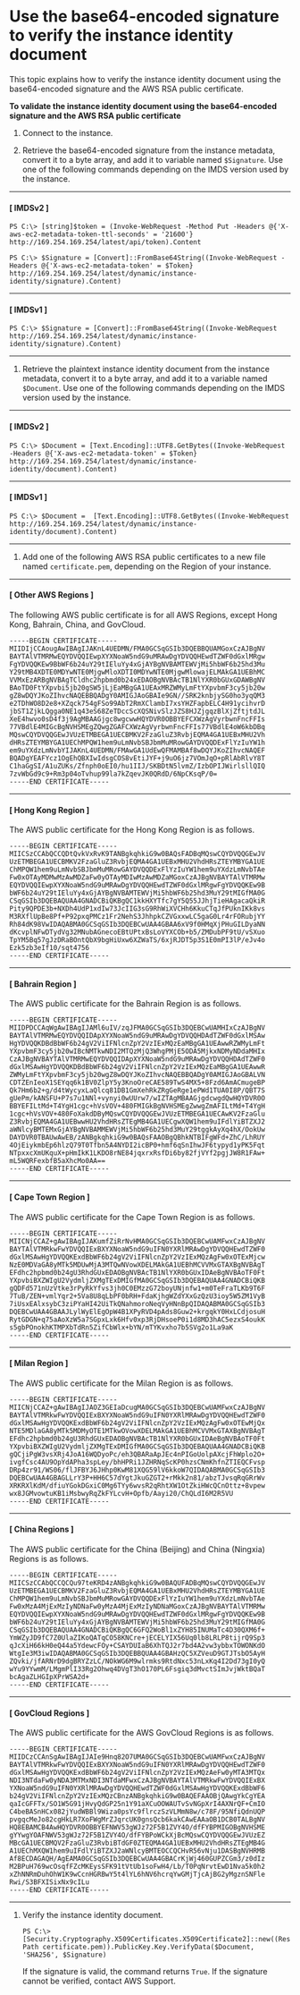 # Use the base64\-encoded signature to verify the instance identity document<a name="verify-signature"></a>

This topic explains how to verify the instance identity document using the base64\-encoded signature and the AWS RSA public certificate\.

**To validate the instance identity document using the base64\-encoded signature and the AWS RSA public certificate**

1. Connect to the instance\.

1. Retrieve the base64\-encoded signature from the instance metadata, convert it to a byte array, and add it to variable named `$Signature`\. Use one of the following commands depending on the IMDS version used by the instance\.

------
#### [ IMDSv2 ]

   ```
   PS C:\> [string]$token = (Invoke-WebRequest -Method Put -Headers @{'X-aws-ec2-metadata-token-ttl-seconds' = '21600'} http://169.254.169.254/latest/api/token).Content
   ```

   ```
   PS C:\> $Signature = [Convert]::FromBase64String((Invoke-WebRequest -Headers @{'X-aws-ec2-metadata-token' = $Token} http://169.254.169.254/latest/dynamic/instance-identity/signature).Content)
   ```

------
#### [ IMDSv1 ]

   ```
   PS C:\> $Signature = [Convert]::FromBase64String((Invoke-WebRequest http://169.254.169.254/latest/dynamic/instance-identity/signature).Content)
   ```

------

1. Retrieve the plaintext instance identity document from the instance metadata, convert it to a byte array, and add it to a variable named `$Document`\. Use one of the following commands depending on the IMDS version used by the instance\.

------
#### [ IMDSv2 ]

   ```
   PS C:\> $Document = [Text.Encoding]::UTF8.GetBytes((Invoke-WebRequest -Headers @{'X-aws-ec2-metadata-token' = $Token} http://169.254.169.254/latest/dynamic/instance-identity/document).Content)
   ```

------
#### [ IMDSv1 ]

   ```
   PS C:\> $Document =  [Text.Encoding]::UTF8.GetBytes((Invoke-WebRequest http://169.254.169.254/latest/dynamic/instance-identity/document).Content)
   ```

------

1. Add one of the following AWS RSA public certificates to a new file named `certificate.pem`, depending on the Region of your instance\.

------
#### [ Other AWS Regions ]

   The following AWS public certificate is for all AWS Regions, except Hong Kong, Bahrain, China, and GovCloud\.

   ```
   -----BEGIN CERTIFICATE-----
   MIIDIjCCAougAwIBAgIJAKnL4UEDMN/FMA0GCSqGSIb3DQEBBQUAMGoxCzAJBgNV
   BAYTAlVTMRMwEQYDVQQIEwpXYXNoaW5ndG9uMRAwDgYDVQQHEwdTZWF0dGxlMRgw
   FgYDVQQKEw9BbWF6b24uY29tIEluYy4xGjAYBgNVBAMTEWVjMi5hbWF6b25hd3Mu
   Y29tMB4XDTE0MDYwNTE0MjgwMloXDTI0MDYwNTE0MjgwMlowajELMAkGA1UEBhMC
   VVMxEzARBgNVBAgTCldhc2hpbmd0b24xEDAOBgNVBAcTB1NlYXR0bGUxGDAWBgNV
   BAoTD0FtYXpvbi5jb20gSW5jLjEaMBgGA1UEAxMRZWMyLmFtYXpvbmF3cy5jb20w
   gZ8wDQYJKoZIhvcNAQEBBQADgY0AMIGJAoGBAIe9GN//SRK2knbjySG0ho3yqQM3
   e2TDhWO8D2e8+XZqck754gFSo99AbT2RmXClambI7xsYHZFapbELC4H91ycihvrD
   jbST1ZjkLQgga0NE1q43eS68ZeTDccScXQSNivSlzJZS8HJZjgqzBlXjZftjtdJL
   XeE4hwvo0sD4f3j9AgMBAAGjgc8wgcwwHQYDVR0OBBYEFCXWzAgVyrbwnFncFFIs
   77VBdlE4MIGcBgNVHSMEgZQwgZGAFCXWzAgVyrbwnFncFFIs77VBdlE4oW6kbDBq
   MQswCQYDVQQGEwJVUzETMBEGA1UECBMKV2FzaGluZ3RvbjEQMA4GA1UEBxMHU2Vh
   dHRsZTEYMBYGA1UEChMPQW1hem9uLmNvbSBJbmMuMRowGAYDVQQDExFlYzIuYW1h
   em9uYXdzLmNvbYIJAKnL4UEDMN/FMAwGA1UdEwQFMAMBAf8wDQYJKoZIhvcNAQEF
   BQADgYEAFYcz1OgEhQBXIwIdsgCOS8vEtiJYF+j9uO6jz7VOmJqO+pRlAbRlvY8T
   C1haGgSI/A1uZUKs/Zfnph0oEI0/hu1IIJ/SKBDtN5lvmZ/IzbOPIJWirlsllQIQ
   7zvWbGd9c9+Rm3p04oTvhup99la7kZqevJK0QRdD/6NpCKsqP/0=
   -----END CERTIFICATE-----
   ```

------
#### [ Hong Kong Region ]

   The AWS public certificate for the Hong Kong Region is as follows\.

   ```
   -----BEGIN CERTIFICATE-----
   MIICSzCCAbQCCQDtQvkVxRvK9TANBgkqhkiG9w0BAQsFADBqMQswCQYDVQQGEwJV
   UzETMBEGA1UECBMKV2FzaGluZ3RvbjEQMA4GA1UEBxMHU2VhdHRsZTEYMBYGA1UE
   ChMPQW1hem9uLmNvbSBJbmMuMRowGAYDVQQDExFlYzIuYW1hem9uYXdzLmNvbTAe
   Fw0xOTAyMDMwMzAwMDZaFw0yOTAyMDIwMzAwMDZaMGoxCzAJBgNVBAYTAlVTMRMw
   EQYDVQQIEwpXYXNoaW5ndG9uMRAwDgYDVQQHEwdTZWF0dGxlMRgwFgYDVQQKEw9B
   bWF6b24uY29tIEluYy4xGjAYBgNVBAMTEWVjMi5hbWF6b25hd3MuY29tMIGfMA0G
   CSqGSIb3DQEBAQUAA4GNADCBiQKBgQC1kkHXYTfc7gY5Q55JJhjTieHAgacaQkiR
   Pity9QPDE3b+NXDh4UdP1xdIw73JcIIG3sG9RhWiXVCHh6KkuCTqJfPUknIKk8vs
   M3RXflUpBe8Pf+P92pxqPMCz1Fr2NehS3JhhpkCZVGxxwLC5gaG0Lr4rFORubjYY
   Rh84dK98VwIDAQABMA0GCSqGSIb3DQEBCwUAA4GBAA6xV9f0HMqXjPHuGILDyaNN
   dKcvplNFwDTydVg32MNubAGnecoEBtUPtxBsLoVYXCOb+b5/ZMDubPF9tU/vSXuo
   TpYM5Bq57gJzDRaBOntQbX9bgHiUxw6XZWaTS/6xjRJDT5p3S1E0mPI3lP/eJv4o
   Ezk5zb3eIf10/sqt4756
   -----END CERTIFICATE-----
   ```

------
#### [ Bahrain Region ]

   The AWS public certificate for the Bahrain Region is as follows\.

   ```
   -----BEGIN CERTIFICATE-----
   MIIDPDCCAqWgAwIBAgIJAMl6uIV/zqJFMA0GCSqGSIb3DQEBCwUAMHIxCzAJBgNV
   BAYTAlVTMRMwEQYDVQQIDApXYXNoaW5ndG9uMRAwDgYDVQQHDAdTZWF0dGxlMSAw
   HgYDVQQKDBdBbWF6b24gV2ViIFNlcnZpY2VzIExMQzEaMBgGA1UEAwwRZWMyLmFt
   YXpvbmF3cy5jb20wIBcNMTkwNDI2MTQzMjQ3WhgPMjE5ODA5MjkxNDMyNDdaMHIx
   CzAJBgNVBAYTAlVTMRMwEQYDVQQIDApXYXNoaW5ndG9uMRAwDgYDVQQHDAdTZWF0
   dGxlMSAwHgYDVQQKDBdBbWF6b24gV2ViIFNlcnZpY2VzIExMQzEaMBgGA1UEAwwR
   ZWMyLmFtYXpvbmF3cy5jb20wgZ8wDQYJKoZIhvcNAQEBBQADgY0AMIGJAoGBALVN
   CDTZEnIeoX1SEYqq6k1BV0ZlpY5y3KnoOreCAE589TwS4MX5+8Fzd6AmACmugeBP
   Qk7Hm6b2+g/d4tWycyxLaQlcq81DB1GmXehRkZRgGeRge1ePWd1TUA0I8P/QBT7S
   gUePm/kANSFU+P7s7u1NNl+vynyi0wUUrw7/wIZTAgMBAAGjgdcwgdQwHQYDVR0O
   BBYEFILtMd+T4YgH1cgc+hVsVOV+480FMIGkBgNVHSMEgZwwgZmAFILtMd+T4YgH
   1cgc+hVsVOV+480FoXakdDByMQswCQYDVQQGEwJVUzETMBEGA1UECAwKV2FzaGlu
   Z3RvbjEQMA4GA1UEBwwHU2VhdHRsZTEgMB4GA1UECgwXQW1hem9uIFdlYiBTZXJ2
   aWNlcyBMTEMxGjAYBgNVBAMMEWVjMi5hbWF6b25hd3MuY29tggkAyXq4hX/OokUw
   DAYDVR0TBAUwAwEB/zANBgkqhkiG9w0BAQsFAAOBgQBhkNTBIFgWFd+ZhC/LhRUY
   4OjEiykmbEp6hlzQ79T0Tfbn5A4NYDI2icBP0+hmf6qSnIhwJF6typyd1yPK5Fqt
   NTpxxcXmUKquX+pHmIkK1LKDO8rNE84jqxrxRsfDi6by82fjVYf2pgjJW8R1FAw+
   mL5WQRFexbfB5aXhcMo0AA==
   -----END CERTIFICATE-----
   ```

------
#### [ Cape Town Region ]

   The AWS public certificate for the Cape Town Region is as follows\.

   ```
   -----BEGIN CERTIFICATE-----
   MIICNjCCAZ+gAwIBAgIJAKumfZiRrNvHMA0GCSqGSIb3DQEBCwUAMFwxCzAJBgNV
   BAYTAlVTMRkwFwYDVQQIExBXYXNoaW5ndG9uIFN0YXRlMRAwDgYDVQQHEwdTZWF0
   dGxlMSAwHgYDVQQKExdBbWF6b24gV2ViIFNlcnZpY2VzIExMQzAgFw0xOTExMjcw
   NzE0MDVaGA8yMTk5MDUwMjA3MTQwNVowXDELMAkGA1UEBhMCVVMxGTAXBgNVBAgT
   EFdhc2hpbmd0b24gU3RhdGUxEDAOBgNVBAcTB1NlYXR0bGUxIDAeBgNVBAoTF0Ft
   YXpvbiBXZWIgU2VydmljZXMgTExDMIGfMA0GCSqGSIb3DQEBAQUAA4GNADCBiQKB
   gQDFd571nUzVtke3rPyRkYfvs3jh0C0EMzzG72boyUNjnfw1+m0TeFraTLKb9T6F
   7TuB/ZEN+vmlYqr2+5Va8U8qLbPF0bRH+FdaKjhgWZdYXxGzQzU3ioy5W5ZM1VyB
   7iUsxEAlxsybC3ziPYaHI42UiTkQNahmoroNeqVyHNnBpQIDAQABMA0GCSqGSIb3
   DQEBCwUAA4GBAAJLylWyElEgOpW4B1XPyRVD4pAds8Guw2+krgqkY0HxLCdjosuH
   RytGDGN+q75aAoXzW5a7SGpxLxk6Hfv0xp3RjDHsoeP0i1d8MD3hAC5ezxS4oukK
   s5gbPOnokhKTMPXbTdRn5ZifCbWlx+bYN/mTYKvxho7b5SVg2o1La9aK
   -----END CERTIFICATE-----
   ```

------
#### [ Milan Region ]

   The AWS public certificate for the Milan Region is as follows\.

   ```
   -----BEGIN CERTIFICATE-----
   MIICNjCCAZ+gAwIBAgIJAOZ3GEIaDcugMA0GCSqGSIb3DQEBCwUAMFwxCzAJBgNV
   BAYTAlVTMRkwFwYDVQQIExBXYXNoaW5ndG9uIFN0YXRlMRAwDgYDVQQHEwdTZWF0
   dGxlMSAwHgYDVQQKExdBbWF6b24gV2ViIFNlcnZpY2VzIExMQzAgFw0xOTEwMjQx
   NTE5MDlaGA8yMTk5MDMyOTE1MTkwOVowXDELMAkGA1UEBhMCVVMxGTAXBgNVBAgT
   EFdhc2hpbmd0b24gU3RhdGUxEDAOBgNVBAcTB1NlYXR0bGUxIDAeBgNVBAoTF0Ft
   YXpvbiBXZWIgU2VydmljZXMgTExDMIGfMA0GCSqGSIb3DQEBAQUAA4GNADCBiQKB
   gQCjiPgW3vsXRj4JoA16WQDyoPc/eh3QBARaApJEc4nPIGoUolpAXcjFhWplo2O+
   ivgfCsc4AU9OpYdAPha3spLey/bhHPRi1JZHRNqScKP0hzsCNmKhfnZTIEQCFvsp
   DRp4zr91/WS06/flJFBYJ6JHhp0KwM81XQG59lV6kkoW7QIDAQABMA0GCSqGSIb3
   DQEBCwUAA4GBAGLLrY3P+HH6C57dYgtJkuGZGT2+rMkk2n81/abzTJvsqRqGRrWv
   XRKRXlKdM/dfiuYGokDGxiC0Mg6TYy6wvsR2qRhtXW1OtZkiHWcQCnOttz+8vpew
   wx8JGMvowtuKB1iMsbwyRqZkFYLcvH+Opfb/Aayi20/ChQLdI6M2R5VU
   -----END CERTIFICATE-----
   ```

------
#### [ China Regions ]

   The AWS public certificate for the China \(Beijing\) and China \(Ningxia\) Regions is as follows\.

   ```
   -----BEGIN CERTIFICATE-----
   MIICSzCCAbQCCQCQu97teKRD4zANBgkqhkiG9w0BAQUFADBqMQswCQYDVQQGEwJV
   UzETMBEGA1UECBMKV2FzaGluZ3RvbjEQMA4GA1UEBxMHU2VhdHRsZTEYMBYGA1UE
   ChMPQW1hem9uLmNvbSBJbmMuMRowGAYDVQQDExFlYzIuYW1hem9uYXdzLmNvbTAe
   Fw0xMzA4MjExMzIyNDNaFw0yMzA4MjExMzIyNDNaMGoxCzAJBgNVBAYTAlVTMRMw
   EQYDVQQIEwpXYXNoaW5ndG9uMRAwDgYDVQQHEwdTZWF0dGxlMRgwFgYDVQQKEw9B
   bWF6b24uY29tIEluYy4xGjAYBgNVBAMTEWVjMi5hbWF6b25hd3MuY29tMIGfMA0G
   CSqGSIb3DQEBAQUAA4GNADCBiQKBgQC6GFQ2WoBl1xZYH85INUMaTc4D30QXM6f+
   YmWZyJD9fC7Z0UlaZIKoQATqCO58KNCre+jECELYIX56Uq0lb8LRLP8tijrQ9Sp3
   qJcXiH66kH0eQ44a5YdewcFOy+CSAYDUIaB6XhTQJ2r7bd4A2vw3ybbxTOWONKdO
   WtgIe3M3iwIDAQABMA0GCSqGSIb3DQEBBQUAA4GBAHzQC5XZVeuD9GTJTsbO5AyH
   ZQvki/jfARNrD9dgBRYZzLC/NOkWG6M9wlrmks9RtdNxc53nLxKq4I2Dd73gI0yQ
   wYu9YYwmM/LMgmPlI33Rg2Ohwq4DVgT3hO170PL6Fsgiq3dMvctSImJvjWktBQaT
   bcAgaZLHGIpXPrWSA2d+
   -----END CERTIFICATE-----
   ```

------
#### [ GovCloud Regions ]

   The AWS public certificate for the AWS GovCloud Regions is as follows\.

   ```
   -----BEGIN CERTIFICATE-----
   MIIDCzCCAnSgAwIBAgIJAIe9Hnq82O7UMA0GCSqGSIb3DQEBCwUAMFwxCzAJBgNV
   BAYTAlVTMRkwFwYDVQQIExBXYXNoaW5ndG9uIFN0YXRlMRAwDgYDVQQHEwdTZWF0
   dGxlMSAwHgYDVQQKExdBbWF6b24gV2ViIFNlcnZpY2VzIExMQzAeFw0yMTA3MTQx
   NDI3NTdaFw0yNDA3MTMxNDI3NTdaMFwxCzAJBgNVBAYTAlVTMRkwFwYDVQQIExBX
   YXNoaW5ndG9uIFN0YXRlMRAwDgYDVQQHEwdTZWF0dGxlMSAwHgYDVQQKExdBbWF6
   b24gV2ViIFNlcnZpY2VzIExMQzCBnzANBgkqhkiG9w0BAQEFAAOBjQAwgYkCgYEA
   qaIcGFFTx/SO1W5G91jHvyQdGP25n1Y91aXCuOOWAUTvSvNGpXrI4AXNrQF+CmIO
   C4beBASnHCx082jYudWBBl9Wiza0psYc9flrczSzVLMmN8w/c78F/95NfiQdnUQP
   pvgqcMeJo82cgHkLR7XoFWgMrZJqrcUK0gnsQcb6kakCAwEAAaOB1DCB0TALBgNV
   HQ8EBAMCB4AwHQYDVR0OBBYEFNWV53gWJz72F5B1ZVY4O/dfFYBPMIGOBgNVHSME
   gYYwgYOAFNWV53gWJz72F5B1ZVY4O/dfFYBPoWCkXjBcMQswCQYDVQQGEwJVUzEZ
   MBcGA1UECBMQV2FzaGluZ3RvbiBTdGF0ZTEQMA4GA1UEBxMHU2VhdHRsZTEgMB4G
   A1UEChMXQW1hem9uIFdlYiBTZXJ2aWNlcyBMTEOCCQCHvR56vNju1DASBgNVHRMB
   Af8ECDAGAQH/AgEAMA0GCSqGSIb3DQEBCwUAA4GBACrKjWj460GUPZCGm3/z0dIz
   M2BPuH769wcOsqfFZcMKEysSFK91tVtUb1soFwH4/Lb/T0PqNrvtEwD1Nva5k0h2
   xZhNNRmDuhOhW1K9wCcnHGRBwY5t4lYL6hNV6hcrqYwGMjTjcAjBG2yMgznSNFle
   Rwi/S3BFXISixNx9cILu
   -----END CERTIFICATE-----
   ```

------

1. Verify the instance identity document\.

   ```
   PS C:\> [Security.Cryptography.X509Certificates.X509Certificate2]::new((Resolve-Path certificate.pem)).PublicKey.Key.VerifyData($Document, 'SHA256', $Signature)
   ```

   If the signature is valid, the command returns `True`\. If the signature cannot be verified, contact AWS Support\.